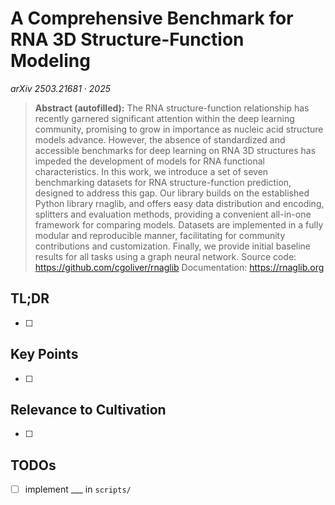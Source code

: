 # A Comprehensive Benchmark for RNA 3D Structure-Function Modeling
*arXiv 2503.21681 · 2025*

> **Abstract (autofilled):**
> The RNA structure-function relationship has recently garnered significant attention within the deep learning community, promising to grow in importance as nucleic acid structure models advance. However, the absence of standardized and accessible benchmarks for deep learning on RNA 3D structures has impeded the development of models for RNA functional characteristics.   In this work, we introduce a set of seven benchmarking datasets for RNA structure-function prediction, designed to address this gap. Our library builds on the established Python library rnaglib, and offers easy data distribution and encoding, splitters and evaluation methods, providing a convenient all-in-one framework for comparing models. Datasets are implemented in a fully modular and reproducible manner, facilitating for community contributions and customization. Finally, we provide initial baseline results for all tasks using a graph neural network.   Source code: https://github.com/cgoliver/rnaglib   Documentation: https://rnaglib.org

## TL;DR <!-- mark complete when filled -->
- [ ]

## Key Points
- [ ]

## Relevance to Cultivation
- [ ]

## TODOs
- [ ] implement ___ in `scripts/`
